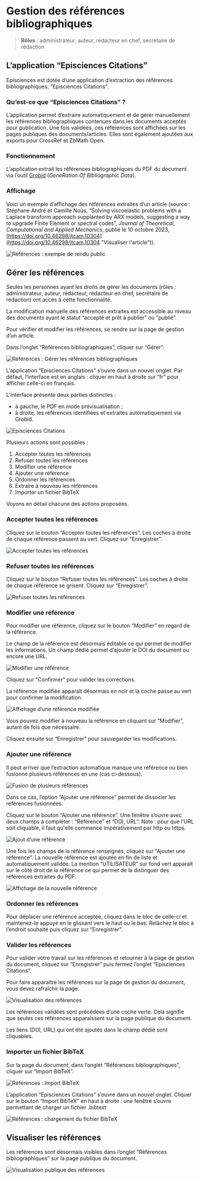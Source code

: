# Gestion des références bibliographiques

> **Rôles** : administrateur, auteur, rédacteur en chef, secrétaire de rédaction

## L’application “Episciences Citations”
Episciences est dotée d’une application d’extraction des références bibliographiques, “Episciences Citations”. 

### Qu’est-ce que “Episciences Citations” ?
L’application permet d’extraire automatiquement et de gérer manuellement les références bibliographiques contenues dans les documents acceptés pour publication. Une fois validées, ces références sont affichées sur les pages publiques des documents/articles. Elles sont également ajoutées aux exports pour CrossRef et ZbMath Open.

### Fonctionnement
L’application extrait les références bibliographiques du PDF du document via l’outil [Grobid](https://grobid.readthedocs.io/en/latest/ "Grobid") (*GeneRation Of 
BIbliographic Data*).

### Affichage
Voici un exemple d’affichage des références extraites d’un article (source : Stéphane André et Camille Noûs, 
“Solving viscoelastic problems with a Laplace transform approach supplanted by ARX models, suggesting a way to 
upgrade Finite Element or spectral codes”, *Journal of Theoretical, Computational and Applied Mechanics*, publié le 
10 octobre 2023, [https://doi.org/10.46298/jtcam.10304](https://doi.org/10.46298/jtcam.10304 "Visualiser l'article")).

![Références : exemple de rendu public](img/References-0.png "Références : exemple de rendu public")

## Gérer les références
Seules les personnes ayant les droits de gérer les documents (rôles : administrateur, auteur, rédacteur, rédacteur en chef, secrétaire de rédaction) ont accès à cette fonctionnalité.

La modification manuelle des références extraites est accessible au niveau des documents ayant le statut “accepté et prêt à publier” ou “publié”.

Pour vérifier et modifier les références, se rendre sur la page de gestion d’un article.

Dans l’onglet “Références bibliographiques”, cliquer sur “Gérer”.

![Références : Gérer les références bibliographiques](img/References-1.png "Références : Gérer les références bibliographiques")

L’application “Episciences Citations” s’ouvre dans un nouvel onglet. Par défaut, l’interface est en anglais : 
cliquer en haut à droite sur “fr” pour afficher celle-ci en français.

L’interface présente deux parties distinctes :
- à gauche, le PDF en mode prévisualisation ;
- à droite, les références identifiées et extraites automatiquement via Grobid.

![Episciences Citations](img/References-2.png "Episciences Citations")

Plusieurs actions sont possibles :

1. Accepter toutes les références
2. Refuser toutes les références
3. Modifier une référence
4. Ajouter une référence
5. Ordonner les références
6. Extraire à nouveau les références
7. Importer un fichier BibTeX

Voyons en détail chacune des actions proposées.

### Accepter toutes les références
Cliquez sur le bouton “Accepter toutes les références”. Les coches à droite de chaque référence passent au vert. Cliquez sur “Enregistrer”.

![Accepter toutes les références](img/References-3.png "Accepter toutes les références")

### Refuser toutes les références
Cliquez sur le bouton “Refuser toutes les références”. Les coches à droite de chaque référence se grisent. Cliquez sur “Enregistrer”.

![Refuser toutes les références](img/References-4.png "Refuser toutes les références")

### Modifier une référence
Pour modifier une référence, cliquez sur le bouton “Modifier” en regard de la référence.

Le champ de la référence est désormais éditable ce qui permet de modifier les informations. Un champ dédié permet d’ajouter le DOI du document ou encore une URL.

![Modifier une référence](img/References-5.png "Modifier une référence")

Cliquez sur “Confirmer” pour valider les corrections.

La référence modifiée apparaît désormais en noir et la coche passe au vert pour confirmer la modification.

![Affichage d’une référence modifiée](img/References-6.png "Affichage d’une référence modifiée")

Vous pouvez modifier à nouveau la référence en cliquant sur “Modifier”, autant de fois que nécessaire.

Cliquez ensuite sur “Enregistrer” pour sauvegarder les modifications.

### Ajouter une référence
Il peut arriver que l’extraction automatique manque une référence ou bien fusionne plusieurs références en une (cas ci-dessous).

![Fusion de plusieurs références](img/References-7.png "Fusion de plusieurs références")

Dans ce cas, l’option “Ajouter une référence” permet de dissocier les références fusionnées.

Cliquez sur le bouton “Ajouter une référence”. Une fenêtre s’ouvre avec deux champs à compléter : “Référence” et “DOI, URL”.
Note : pour que l’URL soit cliquable, il faut qu'elle commence impérativement par http ou https.

![Ajout d’une référence](img/References-8.png "Ajout d’une référence")

Une fois les champs de la référence renseignés, cliquez sur “Ajouter une référence”.
La nouvelle référence est ajoutée en fin de liste et automatiquement validée. La mention “UTILISATEUR” sur fond vert apparaît sur le côté droit de la référence ce qui permet de la distinguer des références extraites du PDF.

![Affichage de la nouvelle référence](img/References-8.1.png "Affichage de la nouvelle référence")

### Ordonner les références
Pour déplacer une référence acceptée, cliquez dans le bloc de celle-ci et maintenez-le appuyé en le glissant vers le haut ou le bas. Relâchez le bloc à l’endroit souhaité puis cliquez sur “Enregistrer”.

### Valider les références
Pour valider votre travail sur les références et retourner à la page de gestion du document, cliquez sur “Enregistrer” puis fermez l’onglet “Episciences Citations”.

Pour faire apparaître les références sur la page de gestion du document, vous devez rafraîchir la page.

![Visualisation des références](img/References-9.png "Visualisation des références")

Les références validées sont précédées d’une coche verte. Cela signifie que seules ces références apparaissent sur la page publique du document.

Les liens (DOI, URL) qui ont été ajoutés dans le champ dédié sont cliquables.

### Importer un fichier BibTeX
Sur la page du document, dans l’onglet “Références bibliographiques”, cliquer sur “Import BibTeX”.

![Références : Import BibTeX](img/References-11.png "Références : Import BibTeX")

L’application “Episciences Citations” s’ouvre dans un nouvel onglet. Cliquer sur le bouton “Import BibTeX” en haut à droite : une fenêtre s’ouvre permettant de charger un fichier .bibtext

![Références : chargement du fichier BibTeX](img/References-12.png "Références : chargement du fichier BibTeX")


## Visualiser les références
Les références sont désormais visibles dans l’onglet “Références bibliographiques” sur la page publique du document.

![Visualisation publique des références](img/References-10.png "Visualisation publique des références")
